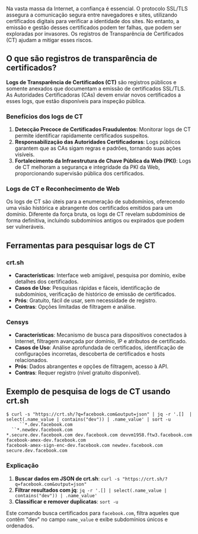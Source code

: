 Na vasta massa da Internet, a confiança é essencial. O protocolo SSL/TLS assegura a comunicação segura entre navegadores e sites, utilizando certificados digitais para verificar a identidade dos sites. No entanto, a emissão e gestão desses certificados podem ter falhas, que podem ser exploradas por invasores. Os registros de Transparência de Certificados (CT) ajudam a mitigar esses riscos.

## O que são registros de transparência de certificados?

**Logs de Transparência de Certificados (CT)** são registros públicos e somente anexados que documentam a emissão de certificados SSL/TLS. As Autoridades Certificadoras (CAs) devem enviar novos certificados a esses logs, que estão disponíveis para inspeção pública.

### Benefícios dos logs de CT

1. **Detecção Precoce de Certificados Fraudulentos**: Monitorar logs de CT permite identificar rapidamente certificados suspeitos.
2. **Responsabilização das Autoridades Certificadoras**: Logs públicos garantem que as CAs sigam regras e padrões, tornando suas ações visíveis.
3. **Fortalecimento da Infraestrutura de Chave Pública da Web (PKI)**: Logs de CT melhoram a segurança e integridade da PKI da Web, proporcionando supervisão pública dos certificados.

### Logs de CT e Reconhecimento de Web

Os logs de CT são úteis para a enumeração de subdomínios, oferecendo uma visão histórica e abrangente dos certificados emitidos para um domínio. Diferente da força bruta, os logs de CT revelam subdomínios de forma definitiva, incluindo subdomínios antigos ou expirados que podem ser vulneráveis.

## Ferramentas para pesquisar logs de CT

### crt.sh

- **Características**: Interface web amigável, pesquisa por domínio, exibe detalhes dos certificados.
- **Casos de Uso**: Pesquisas rápidas e fáceis, identificação de subdomínios, verificação de histórico de emissão de certificados.
- **Prós**: Gratuito, fácil de usar, sem necessidade de registro.
- **Contras**: Opções limitadas de filtragem e análise.

### Censys

- **Características**: Mecanismo de busca para dispositivos conectados à Internet, filtragem avançada por domínio, IP e atributos de certificado.
- **Casos de Uso**: Análise aprofundada de certificados, identificação de configurações incorretas, descoberta de certificados e hosts relacionados.
- **Prós**: Dados abrangentes e opções de filtragem, acesso à API.
- **Contras**: Requer registro (nível gratuito disponível).

## Exemplo de pesquisa de logs de CT usando crt.sh

`$ curl -s "https://crt.sh/?q=facebook.com&output=json" | jq -r '.[]  | select(.name_value | contains("dev")) | .name_value' | sort -u `<br>`     
``*.dev.facebook.com `<br>`  
``*.newdev.facebook.com `<br> 
`*.secure.dev.facebook.com dev.facebook.com devvm1958.ftw3.facebook.com `<br>
`facebook-amex-dev.facebook.com `<br>
`facebook-amex-sign-enc-dev.facebook.com newdev.facebook.com secure.dev.facebook.com`

### Explicação

1. **Buscar dados em JSON de crt.sh**: `curl -s "https://crt.sh/?q=facebook.com&output=json"`
2. **Filtrar resultados com jq**: `jq -r '.[] | select(.name_value | contains("dev")) | .name_value'`
3. **Classificar e remover duplicatas**: `sort -u`

Este comando busca certificados para `facebook.com`, filtra aqueles que contêm "dev" no campo `name_value` e exibe subdomínios únicos e ordenados.

